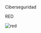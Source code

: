 Ciberseguridad

RED


![red](https://github.com/user-attachments/assets/e4cb1666-0174-4565-bcfc-7f9bd61250b4)
